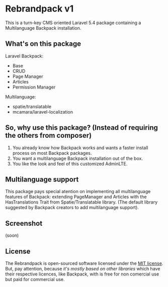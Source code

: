# Rebrandpack v1

This is a turn-key CMS oriented Laravel 5.4 package containing a Multilanguage Backpack installation.

## What's on this package

Laravel Backpack: 
- Base
- CRUD
- Page Manager
- Articles
- Permission Manager

Multilanguage:
- spatie/translatable
- mcamara/laravel-localization

## So, why use this package? (Instead of requiring the others from composer)

1. You already know how Backpack works and wants a faster install process on most Backpack packages.
2. You want a multilanguage Backpack installation out of the box.
3. You like the look and feel of this customized AdminLTE.

## Multilanguage support

This package pays special atention on implementing all multilanguage features of Backpack: extending PageManager and Articles with the HasTranslations Trait from Spatie/Translatable library. (The default library suggested by Backpack creators to add multilanguage support).

## Screenshot

(soon)

## License

The Rebrandpack is open-sourced software licensed under the [MIT license](http://opensource.org/licenses/MIT). But, pay attention, because *it's mostly based on other libraries* which have their respective licences, like Backpack, with is free for non comercial use but paid for commercial use.